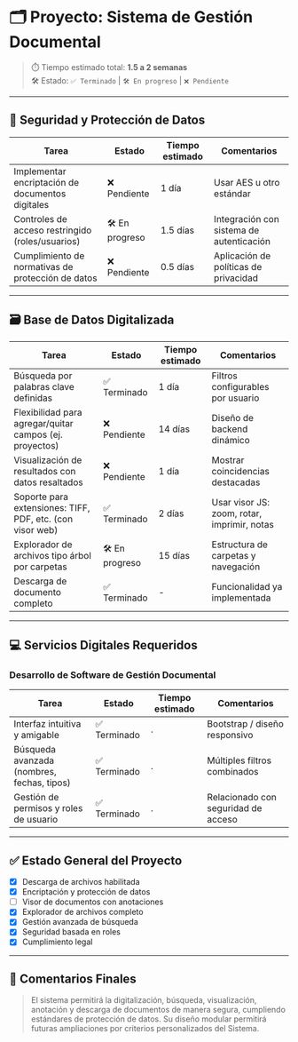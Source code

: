 # 🗂️ Proyecto: Sistema de Gestión Documental

> ⏱️ Tiempo estimado total: **1.5 a 2 semanas**  
> 🛠️ Estado: `✅ Terminado` | `🛠️ En progreso` | `❌ Pendiente`

---

## 🔐 Seguridad y Protección de Datos

| Tarea | Estado | Tiempo estimado | Comentarios |
|-------|--------|------------------|-------------|
| Implementar encriptación de documentos digitales | ❌ Pendiente | 1 día | Usar AES u otro estándar |
| Controles de acceso restringido (roles/usuarios) | 🛠️ En progreso | 1.5 días | Integración con sistema de autenticación |
| Cumplimiento de normativas de protección de datos | ❌ Pendiente | 0.5 días | Aplicación de políticas de privacidad |

---

## 🗃️ Base de Datos Digitalizada

| Tarea | Estado | Tiempo estimado | Comentarios |
|-------|--------|------------------|-------------|
| Búsqueda por palabras clave definidas | ✅ Terminado | 1 día | Filtros configurables por usuario |
| Flexibilidad para agregar/quitar campos (ej. proyectos) | ❌ Pendiente | 14 días | Diseño de backend dinámico |
| Visualización de resultados con datos resaltados | ❌ Pendiente | 1 día | Mostrar coincidencias destacadas |
| Soporte para extensiones: TIFF, PDF, etc. (con visor web) | ✅ Terminado | 2 días | Usar visor JS: zoom, rotar, imprimir, notas |
| Explorador de archivos tipo árbol por carpetas | 🛠️ En progreso | 15 días | Estructura de carpetas y navegación |
| Descarga de documento completo | ✅ Terminado | - | Funcionalidad ya implementada |

---

## 💻 Servicios Digitales Requeridos

### Desarrollo de Software de Gestión Documental

| Tarea | Estado | Tiempo estimado | Comentarios |
|-------|--------|------------------|-------------|
| Interfaz intuitiva y amigable | ✅ Terminado | . | Bootstrap / diseño responsivo |
| Búsqueda avanzada (nombres, fechas, tipos) | ✅ Terminado | . | Múltiples filtros combinados |
| Gestión de permisos y roles de usuario | ✅ Terminado | . | Relacionado con seguridad de acceso |

---

## ✅ Estado General del Proyecto

- [x] Descarga de archivos habilitada
- [x] Encriptación y protección de datos
- [ ] Visor de documentos con anotaciones
- [x] Explorador de archivos completo
- [x] Gestión avanzada de búsqueda
- [x] Seguridad basada en roles
- [x] Cumplimiento legal

---

## 📝 Comentarios Finales

> El sistema permitirá la digitalización, búsqueda, visualización, anotación y descarga de documentos de manera segura, cumpliendo estándares de protección de datos. Su diseño modular permitirá futuras ampliaciones por criterios personalizados del Sistema.
